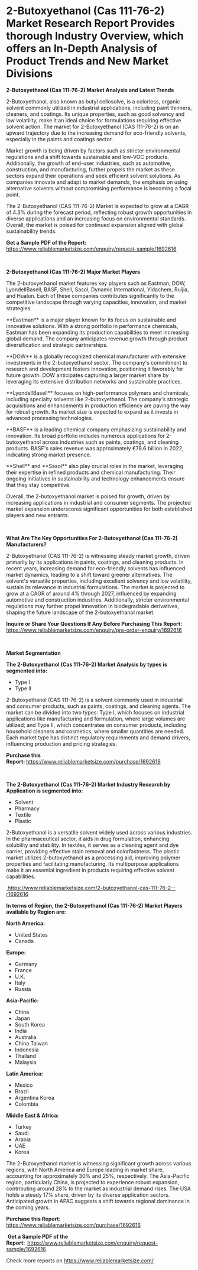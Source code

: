 <p><h1>2-Butoxyethanol (Cas 111-76-2) Market Research Report Provides thorough Industry Overview, which offers an In-Depth Analysis of Product Trends and New Market Divisions</h1></p><p><strong>2-Butoxyethanol (Cas 111-76-2) Market Analysis and Latest Trends</strong></p>
<p><p>2-Butoxyethanol, also known as butyl cellosolve, is a colorless, organic solvent commonly utilized in industrial applications, including paint thinners, cleaners, and coatings. Its unique properties, such as good solvency and low volatility, make it an ideal choice for formulations requiring effective solvent action. The market for 2-Butoxyethanol (CAS 111-76-2) is on an upward trajectory due to the increasing demand for eco-friendly solvents, especially in the paints and coatings sector.</p><p>Market growth is being driven by factors such as stricter environmental regulations and a shift towards sustainable and low-VOC products. Additionally, the growth of end-user industries, such as automotive, construction, and manufacturing, further propels the market as these sectors expand their operations and seek efficient solvent solutions. As companies innovate and adapt to market demands, the emphasis on using alternative solvents without compromising performance is becoming a focal point.</p><p>The 2-Butoxyethanol (CAS 111-76-2) Market is expected to grow at a CAGR of 4.3% during the forecast period, reflecting robust growth opportunities in diverse applications and an increasing focus on environmental standards. Overall, the market is poised for continued expansion aligned with global sustainability trends.</p></p>
<p><strong>Get a Sample PDF of the Report:&nbsp;</strong> <a href="https://www.reliablemarketsize.com/enquiry/request-sample/1692616?utm_campaign=1845&utm_medium=2&utm_source=Github&utm_content=ia&utm_term=08012025&utm_id=2-butoxyethanol-cas-111-76-2">https://www.reliablemarketsize.com/enquiry/request-sample/1692616</a></p>
<p>&nbsp;</p>
<p><strong>2-Butoxyethanol (Cas 111-76-2) Major Market Players</strong></p>
<p><p>The 2-butoxyethanol market features key players such as Eastman, DOW, LyondellBasell, BASF, Shell, Sasol, Dynamic International, Yidachem, Ruijia, and Hualun. Each of these companies contributes significantly to the competitive landscape through varying capacities, innovation, and market strategies.</p><p>**Eastman** is a major player known for its focus on sustainable and innovative solutions. With a strong portfolio in performance chemicals, Eastman has been expanding its production capabilities to meet increasing global demand. The company anticipates revenue growth through product diversification and strategic partnerships.</p><p>**DOW** is a globally recognized chemical manufacturer with extensive investments in the 2-butoxyethanol sector. The company's commitment to research and development fosters innovation, positioning it favorably for future growth. DOW anticipates capturing a larger market share by leveraging its extensive distribution networks and sustainable practices.</p><p>**LyondellBasell** focuses on high-performance polymers and chemicals, including specialty solvents like 2-butoxyethanol. The company's strategic acquisitions and enhancements in production efficiency are paving the way for robust growth. Its market size is expected to expand as it invests in advanced processing technologies.</p><p>**BASF** is a leading chemical company emphasizing sustainability and innovation. Its broad portfolio includes numerous applications for 2-butoxyethanol across industries such as paints, coatings, and cleaning products. BASF's sales revenue was approximately €78.6 billion in 2022, indicating strong market presence.</p><p>**Shell** and **Sasol** also play crucial roles in the market, leveraging their expertise in refined products and chemical manufacturing. Their ongoing initiatives in sustainability and technology enhancements ensure that they stay competitive.</p><p>Overall, the 2-butoxyethanol market is poised for growth, driven by increasing applications in industrial and consumer segments. The projected market expansion underscores significant opportunities for both established players and new entrants.</p></p>
<p>&nbsp;</p>
<p><strong>What Are The Key Opportunities For 2-Butoxyethanol (Cas 111-76-2) Manufacturers?</strong></p>
<p><p>2-Butoxyethanol (CAS 111-76-2) is witnessing steady market growth, driven primarily by its applications in paints, coatings, and cleaning products. In recent years, increasing demand for eco-friendly solvents has influenced market dynamics, leading to a shift toward greener alternatives. The solvent's versatile properties, including excellent solvency and low volatility, sustain its relevance in industrial formulations. The market is projected to grow at a CAGR of around 4% through 2027, influenced by expanding automotive and construction industries. Additionally, stricter environmental regulations may further propel innovation in biodegradable derivatives, shaping the future landscape of the 2-butoxyethanol market.</p></p>
<p><strong>Inquire or Share Your Questions If Any Before Purchasing This Report:</strong> <a href="https://www.reliablemarketsize.com/enquiry/pre-order-enquiry/1692616?utm_campaign=1845&utm_medium=2&utm_source=Github&utm_content=ia&utm_term=08012025&utm_id=2-butoxyethanol-cas-111-76-2">https://www.reliablemarketsize.com/enquiry/pre-order-enquiry/1692616</a></p>
<p>&nbsp;</p>
<p><strong>Market Segmentation</strong></p>
<p><strong>The 2-Butoxyethanol (Cas 111-76-2) Market Analysis by types is segmented into:</strong></p>
<p><ul><li>Type I</li><li>Type II</li></ul></p>
<p><p>2-Butoxyethanol (CAS 111-76-2) is a solvent commonly used in industrial and consumer products, such as paints, coatings, and cleaning agents. The market can be divided into two types: Type I, which focuses on industrial applications like manufacturing and formulation, where large volumes are utilized; and Type II, which concentrates on consumer products, including household cleaners and cosmetics, where smaller quantities are needed. Each market type has distinct regulatory requirements and demand drivers, influencing production and pricing strategies.</p></p>
<p><strong>Purchase this Report:&nbsp;</strong><a href="https://www.reliablemarketsize.com/purchase/1692616?utm_campaign=1845&utm_medium=2&utm_source=Github&utm_content=ia&utm_term=08012025&utm_id=2-butoxyethanol-cas-111-76-2">https://www.reliablemarketsize.com/purchase/1692616</a></p>
<p>&nbsp;</p>
<p><strong>The 2-Butoxyethanol (Cas 111-76-2) Market Industry Research by Application is segmented into:</strong></p>
<p><ul><li>Solvent</li><li>Pharmacy</li><li>Textile</li><li>Plastic</li></ul></p>
<p><p>2-Butoxyethanol is a versatile solvent widely used across various industries. In the pharmaceutical sector, it aids in drug formulation, enhancing solubility and stability. In textiles, it serves as a cleaning agent and dye carrier, providing effective stain removal and colorfastness. The plastic market utilizes 2-butoxyethanol as a processing aid, improving polymer properties and facilitating manufacturing. Its multipurpose applications make it an essential ingredient in products requiring effective solvent capabilities.</p></p>
<p><a href="https://www.reliablemarketsize.com/2-butoxyethanol-cas-111-76-2--r1692616?utm_campaign=1845&utm_medium=2&utm_source=Github&utm_content=ia&utm_term=08012025&utm_id=2-butoxyethanol-cas-111-76-2">&nbsp;https://www.reliablemarketsize.com/2-butoxyethanol-cas-111-76-2--r1692616</a></p>
<p><strong>In terms of Region, the 2-Butoxyethanol (Cas 111-76-2) Market Players available by Region are:</strong></p>
<p>
    <p> <strong> North America: </strong>
        <ul>
            <li>United States</li>
            <li>Canada</li>
        </ul>
        </p> 
    <p> <strong> Europe: </strong>
        <ul>
            <li>Germany</li>
            <li>France</li>
            <li>U.K.</li>
            <li>Italy</li>
            <li>Russia</li>
        </ul>
        </p> 
    <p> <strong> Asia-Pacific: </strong>
        <ul>
            <li>China</li>
            <li>Japan</li>
            <li>South Korea</li>
            <li>India</li>
            <li>Australia</li>
            <li>China Taiwan</li>
            <li>Indonesia</li>
            <li>Thailand</li>
            <li>Malaysia</li>
        </ul>
        </p> 
    <p> <strong> Latin America: </strong>
        <ul>
            <li>Mexico</li>
            <li>Brazil</li>
            <li>Argentina Korea</li>
            <li>Colombia</li>
        </ul>
        </p> 
    <p> <strong> Middle East & Africa: </strong>
        <ul>
            <li>Turkey</li>
            <li>Saudi</li>
            <li>Arabia</li>
            <li>UAE</li>
            <li>Korea</li>
        </ul>
    </p>
    </p>
<p><p>The 2-Butoxyethanol market is witnessing significant growth across various regions, with North America and Europe leading in market share, accounting for approximately 30% and 25%, respectively. The Asia-Pacific region, particularly China, is projected to experience robust expansion, contributing around 28% to the market as industrial demand rises. The USA holds a steady 17% share, driven by its diverse application sectors. Anticipated growth in APAC suggests a shift towards regional dominance in the coming years.</p></p>
<p><strong>Purchase this Report: </strong><a href="https://www.reliablemarketsize.com/purchase/1692616?utm_campaign=1845&utm_medium=2&utm_source=Github&utm_content=ia&utm_term=08012025&utm_id=2-butoxyethanol-cas-111-76-2">https://www.reliablemarketsize.com/purchase/1692616</a></p>
<p>&nbsp;<strong>Get a Sample PDF of the Report:&nbsp;&nbsp;</strong><a href="https://www.reliablemarketsize.com/enquiry/request-sample/1692616?utm_campaign=1845&utm_medium=2&utm_source=Github&utm_content=ia&utm_term=08012025&utm_id=2-butoxyethanol-cas-111-76-2">https://www.reliablemarketsize.com/enquiry/request-sample/1692616</a></p>
<p><strong></strong></p>
<p>Check more reports on <a href="https://www.reliablemarketsize.com/?utm_campaign=1845&utm_medium=2&utm_source=Github&utm_content=ia&utm_term=08012025&utm_id=2-butoxyethanol-cas-111-76-2">https://www.reliablemarketsize.com/</a></p>